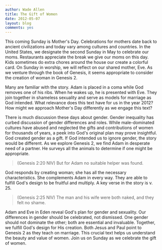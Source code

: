 ```yaml
---
author: Wade Allen
title: The Gift of Women
date: 2012-05-07
layout: blog
comments: yes
---
```


This coming Sunday is Mother's Day. Celebrations for mothers date back to ancient civilizations and today vary among cultures and countries. In the United States, we designate the second Sunday in May to celebrate our moms. Restaurants appreciate the break we give our moms on this day. Kids sometimes do extra chores around the house our create a colorful card. On Sunday in worship, we will reflect on our shared mother, Eve. As we venture through the book of Genesis, it seems appropriate to consider the creation of woman in Genesis 2.

Many are familiar with the story. Adam is placed in a coma while God removes one of his ribs. When he wakes up, he is presented with Eve. They join together in shameless sexuality and serve as models for marriage as God intended. What relevance does this text have for us in the year 2012? How might we approach Mother's Day differently as we engage this text?

There is much discussion these days about gender. Gender inequality has curbed discussion of gender differences and roles. While male-dominated cultures have abused and neglected the gifts and contributions of women for thousands of years, a peek into God's original plan may prove insightful. God created gender as a gift. If God intended us to ignore gender, the story would be different. As we explore Genesis 2, we find Adam in desperate need of a partner. He surveys all the animals to determine if one might be appropriate.

>(Genesis 2:20 NIV) But for Adam no suitable helper was found.

God responds by creating woman; she has all the necessary characteristics. She complements Adam in every way. They are able to fulfill God's design to be fruitful and multiply. A key verse in the story is v. 25.

>(Genesis 2:25 NIV) The man and his wife were both naked, and they felt no shame.

Adam and Eve in Eden reveal God's plan for gender and sexuality. Our differences in gender should be celebrated, not dismissed. One gender should not dominate the other; both are essential and invaluable. Together, we fulfill God's design for His creation. Both Jesus and Paul point to Genesis 2 as they teach on marriage. This crucial text helps us understand the beauty and value of women. Join us on Sunday as we celebrate the gift of women.
